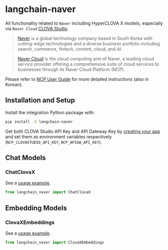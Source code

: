 # langchain-naver

All functionality related to `Naver` including HyperCLOVA X models, especially via `Naver Cloud` [CLOVA Studio](https://clovastudio.ncloud.com/).

> [Naver](https://navercorp.com/) is a global technology company based in South Korea with cutting-edge technologies and a diverse business portfolio including search, commerce, fintech, content, cloud, and AI.

> [Naver Cloud](https://www.navercloudcorp.com/lang/en/) is the cloud computing arm of Naver, a leading cloud service provider offering a comprehensive suite of cloud services to businesses through its Naver Cloud Platform (NCP).

Please refer to [NCP User Guide](https://guide.ncloud-docs.com/docs/clovastudio-overview) for more detailed instructions (also in Korean).

## Installation and Setup

Install the integration Python package with:

```bash
pip install -U langchain-naver
```

Get both CLOVA Studio API Key and API Gateway Key by [creating your app](https://guide.ncloud-docs.com/docs/en/clovastudio-playground01#create-test-app) and set them as environment variables respectively (`NCP_CLOVASTUDIO_API_KEY`, `NCP_APIGW_API_KEY`).

## Chat Models

### ChatClovaX

See a [usage example](/docs/integrations/chat/naver).

```python
from langchain_naver import ChatClovaX
```

## Embedding Models

### ClovaXEmbeddings

See a [usage example](/docs/integrations/text_embedding/naver).

```python
from langchain_naver import ClovaXEmbeddings
```
